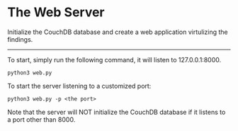 # The Web Server

Initialize the CouchDB database and create a web application virtulizing the findings.

----

To start, simply run the following command, it will listen to 127.0.0.1:8000.

```python3 web.py```

To start the server listening to a customized port:

```python3 web.py -p <the port>```

Note that the server will NOT initialize the CouchDB database if it listens to a port other than 8000.

